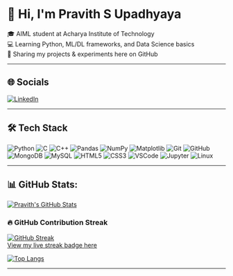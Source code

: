 # 👋 Hi, I'm Pravith S Upadhyaya

🎓 AIML student at Acharya Institute of Technology  
💻 Learning Python, ML/DL frameworks, and Data Science basics  
📂 Sharing my projects & experiments here on GitHub

---

## 🌐 Socials

[![LinkedIn](https://img.shields.io/badge/LinkedIn-blue?style=for-the-badge&logo=linkedin)](https://www.linkedin.com/in/pravith-upadhyaya-06823a292/)  
<!-- Add more socials below as needed -->
<!-- [![Twitter](https://img.shields.io/badge/Twitter-1da1f2?style=for-the-badge&logo=twitter&logoColor=white)](https://twitter.com/YOUR_TWITTER) -->

---

## 🛠️ Tech Stack

![Python](https://img.shields.io/badge/python-3670A0?style=for-the-badge&logo=python&logoColor=ffdd54)
![C](https://img.shields.io/badge/C-00599C?style=for-the-badge&logo=c&logoColor=white)
![C++](https://img.shields.io/badge/C++-00599C?style=for-the-badge&logo=c%2B%2B&logoColor=white)
![Pandas](https://img.shields.io/badge/pandas-150458?style=for-the-badge&logo=pandas&logoColor=white)
![NumPy](https://img.shields.io/badge/numpy-013243?style=for-the-badge&logo=numpy&logoColor=white)
![Matplotlib](https://img.shields.io/badge/matplotlib-fff?style=for-the-badge&logo=matplotlib&logoColor=black)
![Git](https://img.shields.io/badge/git-F05032?style=for-the-badge&logo=git&logoColor=white)
![GitHub](https://img.shields.io/badge/github-181717?style=for-the-badge&logo=github&logoColor=white)
![MongoDB](https://img.shields.io/badge/mongodb-4EA94B?style=for-the-badge&logo=mongodb&logoColor=white)
![MySQL](https://img.shields.io/badge/mysql-00758F?style=for-the-badge&logo=mysql&logoColor=white)
![HTML5](https://img.shields.io/badge/html5-E34F26?style=for-the-badge&logo=html5&logoColor=white)
![CSS3](https://img.shields.io/badge/css3-1572B6?style=for-the-badge&logo=css3&logoColor=white)
![VSCode](https://img.shields.io/badge/VSCode-007ACC?style=for-the-badge&logo=visual-studio-code&logoColor=white)
![Jupyter](https://img.shields.io/badge/jupyter-F37626?style=for-the-badge&logo=jupyter&logoColor=white)
![Linux](https://img.shields.io/badge/Linux-FCC624?style=for-the-badge&logo=linux&logoColor=black)

---

## 📊 GitHub Stats:

[![Pravith's GitHub Stats](https://github-readme-stats.vercel.app/api?username=Pravith10Hj&show_icons=true&theme=tokyonight)](https://github.com/anuraghazra/github-readme-stats)

### 🔥 GitHub Contribution Streak

[![GitHub Streak](https://streak-stats.demolab.com/?user=Pravith10Hj&theme=tokyonight)](https://streak-stats.demolab.com/?user=Pravith10Hj&theme=tokyonight)  
[View my live streak badge here](https://streak-stats.demolab.com/?user=Pravith10Hj&theme=tokyonight)

[![Top Langs](https://github-readme-stats.vercel.app/api/top-langs/?username=Pravith10Hj&layout=compact&theme=tokyonight)](https://github.com/anuraghazra/github-readme-stats)
<!-- Add more widgets or fun sections below! -->

---

<!--
**PRAVITH10HJ/PRAVITH10HJ** is a ✨ _special_ ✨ repository because its `README.md` (this file) appears on your GitHub profile.

Here are some ideas to get you started:
- 🔭 I’m currently working on ...
- 🌱 I’m currently learning ...
- 👯 I’m looking to collaborate on ...
- 🤔 I’m looking for help with ...
- 💬 Ask me about ...
- 📫 How to reach me: ...
- 😄 Pronouns: ...
- ⚡ Fun fact: ...
-->